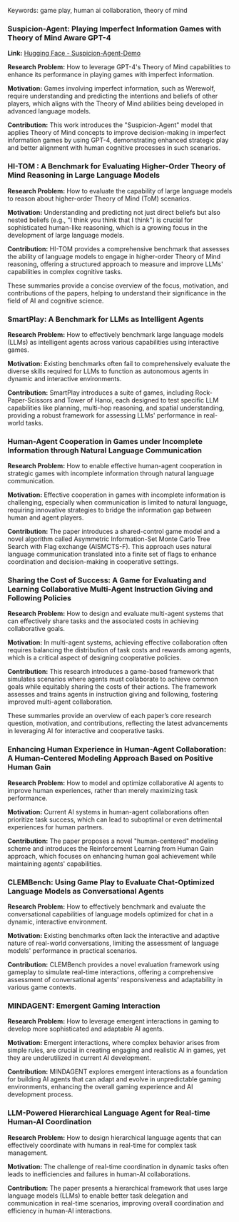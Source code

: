 Keywords: game play, human ai collaboration, theory of mind





### Suspicion-Agent: Playing Imperfect Information Games with Theory of Mind Aware GPT-4

**Link:** [Hugging Face - Suspicion-Agent-Demo](https://huggingface.co/spaces/cr7-gjx/Suspicion-Agent-Demo)

**Research Problem:** 
How to leverage GPT-4's Theory of Mind capabilities to enhance its performance in playing games with imperfect information.

**Motivation:** 
Games involving imperfect information, such as Werewolf, require understanding and predicting the intentions and beliefs of other players, which aligns with the Theory of Mind abilities being developed in advanced language models.

**Contribution:** 
This work introduces the "Suspicion-Agent" model that applies Theory of Mind concepts to improve decision-making in imperfect information games by using GPT-4, demonstrating enhanced strategic play and better alignment with human cognitive processes in such scenarios.

### HI-TOM : A Benchmark for Evaluating Higher-Order Theory of Mind Reasoning in Large Language Models

**Research Problem:** 
How to evaluate the capability of large language models to reason about higher-order Theory of Mind (ToM) scenarios.

**Motivation:** 
Understanding and predicting not just direct beliefs but also nested beliefs (e.g., "I think you think that I think") is crucial for sophisticated human-like reasoning, which is a growing focus in the development of large language models.

**Contribution:** 
HI-TOM provides a comprehensive benchmark that assesses the ability of language models to engage in higher-order Theory of Mind reasoning, offering a structured approach to measure and improve LLMs' capabilities in complex cognitive tasks.

These summaries provide a concise overview of the focus, motivation, and contributions of the papers, helping to understand their significance in the field of AI and cognitive science.





### SmartPlay: A Benchmark for LLMs as Intelligent Agents

**Research Problem:** 
How to effectively benchmark large language models (LLMs) as intelligent agents across various capabilities using interactive games.

**Motivation:** 
Existing benchmarks often fail to comprehensively evaluate the diverse skills required for LLMs to function as autonomous agents in dynamic and interactive environments.

**Contribution:** 
SmartPlay introduces a suite of games, including Rock-Paper-Scissors and Tower of Hanoi, each designed to test specific LLM capabilities like planning, multi-hop reasoning, and spatial understanding, providing a robust framework for assessing LLMs' performance in real-world tasks.









### Human-Agent Cooperation in Games under Incomplete Information through Natural Language Communication

**Research Problem:** 
How to enable effective human-agent cooperation in strategic games with incomplete information through natural language communication.

**Motivation:** 
Effective cooperation in games with incomplete information is challenging, especially when communication is limited to natural language, requiring innovative strategies to bridge the information gap between human and agent players.

**Contribution:** 
The paper introduces a shared-control game model and a novel algorithm called Asymmetric Information-Set Monte Carlo Tree Search with Flag exchange (AISMCTS-F). This approach uses natural language communication translated into a finite set of flags to enhance coordination and decision-making in cooperative settings.



### Sharing the Cost of Success: A Game for Evaluating and Learning Collaborative Multi-Agent Instruction Giving and Following Policies

**Research Problem:** 
How to design and evaluate multi-agent systems that can effectively share tasks and the associated costs in achieving collaborative goals.

**Motivation:** 
In multi-agent systems, achieving effective collaboration often requires balancing the distribution of task costs and rewards among agents, which is a critical aspect of designing cooperative policies.

**Contribution:** 
This research introduces a game-based framework that simulates scenarios where agents must collaborate to achieve common goals while equitably sharing the costs of their actions. The framework assesses and trains agents in instruction giving and following, fostering improved multi-agent collaboration.

These summaries provide an overview of each paper’s core research question, motivation, and contributions, reflecting the latest advancements in leveraging AI for interactive and cooperative tasks.





### Enhancing Human Experience in Human-Agent Collaboration: A Human-Centered Modeling Approach Based on Positive Human Gain

**Research Problem:** 
How to model and optimize collaborative AI agents to improve human experiences, rather than merely maximizing task performance.

**Motivation:** 
Current AI systems in human-agent collaborations often prioritize task success, which can lead to suboptimal or even detrimental experiences for human partners.

**Contribution:** 
The paper proposes a novel "human-centered" modeling scheme and introduces the Reinforcement Learning from Human Gain approach, which focuses on enhancing human goal achievement while maintaining agents' capabilities.



### CLEMBench: Using Game Play to Evaluate Chat-Optimized Language Models as Conversational Agents

**Research Problem:** 
How to effectively benchmark and evaluate the conversational capabilities of language models optimized for chat in a dynamic, interactive environment.

**Motivation:** 
Existing benchmarks often lack the interactive and adaptive nature of real-world conversations, limiting the assessment of language models' performance in practical scenarios.

**Contribution:** 
CLEMBench provides a novel evaluation framework using gameplay to simulate real-time interactions, offering a comprehensive assessment of conversational agents' responsiveness and adaptability in various game contexts.



### MINDAGENT: Emergent Gaming Interaction

**Research Problem:** 
How to leverage emergent interactions in gaming to develop more sophisticated and adaptable AI agents.

**Motivation:** 
Emergent interactions, where complex behavior arises from simple rules, are crucial in creating engaging and realistic AI in games, yet they are underutilized in current AI development.

**Contribution:** 
MINDAGENT explores emergent interactions as a foundation for building AI agents that can adapt and evolve in unpredictable gaming environments, enhancing the overall gaming experience and AI development process.



### LLM-Powered Hierarchical Language Agent for Real-time Human-AI Coordination

**Research Problem:** 
How to design hierarchical language agents that can effectively coordinate with humans in real-time for complex task management.

**Motivation:** 
The challenge of real-time coordination in dynamic tasks often leads to inefficiencies and failures in human-AI collaborations.

**Contribution:** 
The paper presents a hierarchical framework that uses large language models (LLMs) to enable better task delegation and communication in real-time scenarios, improving overall coordination and efficiency in human-AI interactions.















